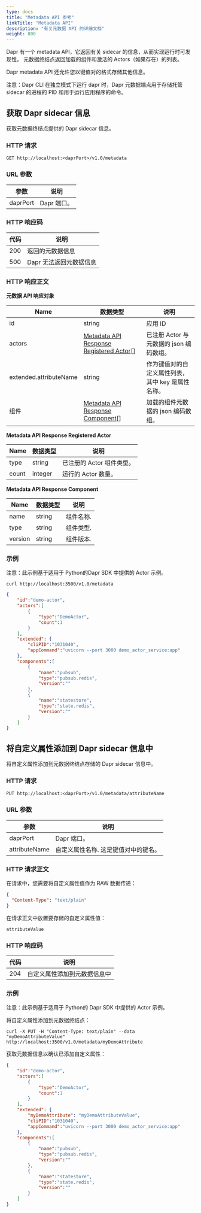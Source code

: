 ```yaml
---
type: docs
title: "Metadata API 参考"
linkTitle: "Metadata API"
description: "有关元数据 API 的详细文档"
weight: 800
---
```


Dapr 有一个 metadata API，它返回有关 sidecar 的信息，从而实现运行时可发现性。 元数据终结点返回加载的组件和激活的 Actors（如果存在）的列表。

Dapr metadata API 还允许您以键值对的格式存储其他信息。

注意：Dapr CLI 在独立模式下运行 dapr 时，Dapr 元数据端点用于存储托管 sidecar 的进程的 PID 和用于运行应用程序的命令。

## 获取 Dapr sidecar 信息

获取元数据终结点提供的 Dapr sidecar 信息。

### HTTP 请求

```
GET http://localhost:<daprPort>/v1.0/metadata
```

### URL 参数

| 参数       | 说明       |
| -------- | -------- |
| daprPort | Dapr 端口。 |

### HTTP 响应码

| 代码  | 说明             |
| --- | -------------- |
| 200 | 返回的元数据信息       |
| 500 | Dapr 无法返回元数据信息 |

### HTTP 响应正文

**元数据 API 响应对象**

| Name                   | 数据类型                                                                  | 说明                          |
| ---------------------- | --------------------------------------------------------------------- | --------------------------- |
| id                     | string                                                                | 应用 ID                       |
| actors                 | [Metadata API Response Registered Actor](#metadataapiresponseactor)[] | 已注册 Actor 与元数据的 json 编码数组。  |
| extended.attributeName | string                                                                | 作为键值对的自定义属性列表，其中 key 是属性名称。 |
| 组件                     | [Metadata API Response Component](#metadataapiresponsecomponent)[]    | 加载的组件元数据的 json 编码数组。        |

<a id="metadataapiresponseactor"></a>**Metadata API Response Registered Actor**

| Name  | 数据类型    | 说明               |
| ----- | ------- | ---------------- |
| type  | string  | 已注册的 Actor 组件类型。 |
| count | integer | 运行的 Actor 数量。    |

<a id="metadataapiresponsecomponent"></a>**Metadata API Response Component**

| Name    | 数据类型   | 说明    |
| ------- | ------ | ----- |
| name    | string | 组件名称. |
| type    | string | 组件类型. |
| version | string | 组件版本. |

### 示例

注意：此示例基于适用于 Python</a>的Dapr SDK 中提供的 Actor 示例。</p> 



```shell
curl http://localhost:3500/v1.0/metadata
```




```json
{
    "id":"demo-actor",
    "actors":[
        {
            "type":"DemoActor",
            "count":1
        }
    ],
    "extended": {
        "cliPID":"1031040",
        "appCommand":"uvicorn --port 3000 demo_actor_service:app"
    },
    "components":[
        {
            "name":"pubsub",
            "type":"pubsub.redis",
            "version":""
        },
        {
            "name":"statestore",
            "type":"state.redis",
            "version":""
        }
    ]
}
```




## 将自定义属性添加到 Dapr sidecar 信息中

将自定义属性添加到元数据终结点存储的 Dapr sidecar 信息中。



### HTTP 请求



```
PUT http://localhost:<daprPort>/v1.0/metadata/attributeName
```




### URL 参数

| 参数            | 说明                  |
| ------------- | ------------------- |
| daprPort      | Dapr 端口。            |
| attributeName | 自定义属性名称. 这是键值对中的键名。 |




### HTTP 请求正文

在请求中，您需要将自定义属性值作为 RAW 数据传递：



```json
{
  "Content-Type": "text/plain"
}
```


在请求正文中放置要存储的自定义属性值：



```
attributeValue
```




### HTTP 响应码

| 代码  | 说明             |
| --- | -------------- |
| 204 | 自定义属性添加到元数据信息中 |




### 示例

注意：此示例基于适用于 Python</a>的 Dapr SDK 中提供的 Actor 示例。</p> 

将自定义属性添加到元数据终结点：



```shell
curl -X PUT -H "Content-Type: text/plain" --data "myDemoAttributeValue" http://localhost:3500/v1.0/metadata/myDemoAttribute
```


获取元数据信息以确认已添加自定义属性：



```json
{
    "id":"demo-actor",
    "actors":[
        {
            "type":"DemoActor",
            "count":1
        }
    ],
    "extended": {
        "myDemoAttribute": "myDemoAttributeValue",
        "cliPID":"1031040",
        "appCommand":"uvicorn --port 3000 demo_actor_service:app"
    },
    "components":[
        {
            "name":"pubsub",
            "type":"pubsub.redis",
            "version":""
        },
        {
            "name":"statestore",
            "type":"state.redis",
            "version":""
        }
    ]
}
```



